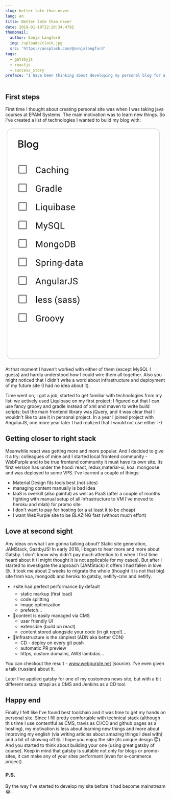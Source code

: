 ```yaml
---
slug: better-late-than-never
lang: en
title: Better late than never
date: 2019-01-10T22:20:34.479Z
thumbnail:
  author: Sonja Langford
  img: /uploads/clock.jpg
  src: 'https://unsplash.com/@sonjalangford'
tags:
  - gatsbyjs
  - reactjs
  - success_story
preface: "I have been thinking about developing my personal blog for a least 5 years already. Finally I have enough experience and comfortable toolchain. Here is my first try to post something here ✨\U0001F973\U0001F389"
---
```


## First steps

First time I thought about creating personal site was when I was taking java courses at EPAM Systems. The main motivation was to learn new things. So I've created a list of technologies I wanted to build my blog with:

![List of technologies](/public/uploads/blog-tech-stack.jpg 'Technologies')

At that moment I haven't worked with either of them (except MySQL I guess) and hardly understood how I could wire them all together. Also you might noticed that I didn't write a word about infrastructure and deployment of my future site (I had no idea about it).

Time went on, I got a job, started to get familiar with technologies from my list: we actively used Liquibase on my first project; I figured out that I can use fancy groovy and gradle instead of xml and maven to write build scripts; but the main frontend library was jQuery, and it was clear that I wouldn't like to use it in personal project. In a year I joined project with AngularJS, one more year later I had realized that I would not use either :-)

## Getting closer to right stack

Meanwhile react was getting more and more popular. And I decided to give it a try: colleagues of mine and I started local frontend community - WebPurple and to be true frontend community it must have its own site. Its first version has under the hood: react, redux,material-ui, koa, mongoose and was deployed to some VPS. I've learned a couple of things:

- Material Design fits tools best (not sites)
- managing content manually is bad idea
- IaaS is overkill (also painful) as well as PaaS (after a couple of months fighting with manual setup of all infrastructure to VM I've moved to heroku and mlab) for promo site
- I don't want to pay for hosting (or a at least it to be cheap)
- I want WebPurple site to be BLAZING fast (without much effort)

## Love at second sight

Any ideas on what I am gonna talking about? Static site generation, JAMStack, GastbyJS! In early 2018, I began to hear more and more about Gatsby. I don't know why didn't pay much attention to it when I first time heard about it (I might thought it is not applicable for my cases). But after I started to investigate the approach (JAMStack) it offers I had fallen in love 😍. It took me about 2 weeks to migrate the whole (thought it is not that big) site from koa, mongodb and heroku to gatsby, netlify-cms and netlify.

- ⚡️site had perfect performance by default
  - static markup (first load)
  - code splitting
  - image optimization
  - prefetch...
- 💃content is easily managed via CMS
  - user friendly UI
  - extensible (build on react)
  - content stored alongside your code (in git repo!)...
- 🙈infrastructure is the simplest (ADN aka better CDN)
  - CD - deploy on every git push
  - automatic PR preview
  - https, custom domains, AWS lambdas...

You can checkout the result - www.webpurple.net (source). I've even given a talk (russian) about it.

Later I've applied gatsby for one of my customers news site, but with a bit different setup: strapi as a CMS and Jenkins as a CD tool.

## Happy end

Finally I felt like I've found best toolchain and it was time to get my hands on personal site. Since I fill pretty comfortable with technical stack (although this time I use contentful as CMS, travis as CI/CD and github pages as a hosting), my motivation is less about learning new things and more about improving my english (via writing articles about amazing things I deal with) and a bit of showing off 🤓. I hope you enjoy the site (its unique design 😇). And you started to think about building your one (using great gatsby of course). Keep in mind that gatsby is suitable not only for blogs or promo-sites, it can make any of your sites performant (even for e-commerce project).

### P.S.

By the way I've started to develop my site before it had become mainstream 😂.
